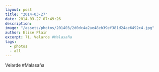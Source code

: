 ```yaml
---
layout: post
title: "2014-03-27"
date: 2014-03-27 07:49:26
description: 
image: "/assets/photos/201403/2d0dc4a2ae48eb39ef381d24ae6492c4.jpg"
author: Elise Plain
excerpt: 71. Velarde #Malasaña
tags: 
  - photos
  - all
---
```


Velarde #Malasaña
<p></p>
